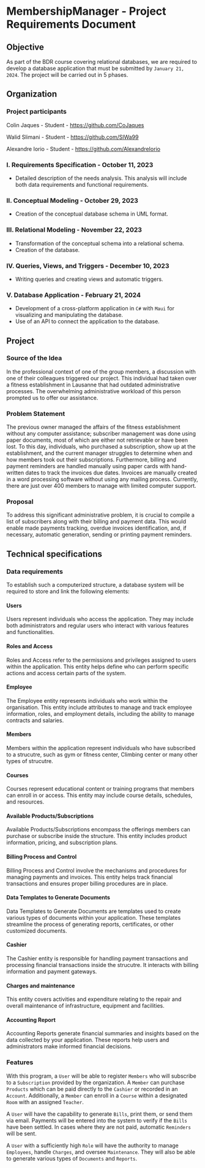 # MembershipManager - Project Requirements Document

## Objective

As part of the BDR course covering relational databases, we are required to develop a database application that must be submitted by `January 21, 2024`. The project will be carried out in 5 phases.

## Organization

### Project participants
Colin Jaques - Student - https://github.com/CoJaques

Walid Slimani - Student - https://github.com/SlWa99

Alexandre Iorio - Student - https://github.com/AlexandreIorio


### I. Requirements Specification - October 11, 2023
- Detailed description of the needs analysis. This analysis will include both data requirements and functional requirements.

### II. Conceptual Modeling - October 29, 2023
- Creation of the conceptual database schema in UML format.

### III. Relational Modeling - November 22, 2023
- Transformation of the conceptual schema into a relational schema.
- Creation of the database.

### IV. Queries, Views, and Triggers - December 10, 2023
- Writing queries and creating views and automatic triggers.

### V. Database Application - February 21, 2024
- Development of a cross-platform application in `C#` with `Maui` for visualizing and manipulating the database.
- Use of an API to connect the application to the database.

## Project

### Source of the Idea
In the professional context of one of the group members, a discussion with one of their colleagues triggered our project. This individual had taken over a fitness establishment in Lausanne that had outdated administrative processes. The overwhelming administrative workload of this person prompted us to offer our assistance.

### Problem Statement
The previous owner managed the affairs of the fitness establishment without any computer assistance; subscriber management was done using paper documents, most of which are either not retrievable or have been lost. To this day, individuals, who purchased a subscription, show up at the establishment, and the current manager struggles to determine when and how members took out their subscriptions. Furthermore, billing and payment reminders are handled manually using paper cards with hand-written dates to track the invoices due dates. Invoices are manually created in a word processing software without using any mailing process. Currently, there are just over 400 members to manage with limited computer support.

### Proposal
To address this significant administrative problem, it is crucial to compile a list of subscribers along with their billing and payment data. This would enable made payments tracking, overdue invoices identification, and, if necessary, automatic generation, sending or printing payment reminders.



## Technical specifications

### Data requirements
To establish such a computerized structure, a database system will be required to store and link the following elements:

#### Users
Users represent individuals who access the application. They may include both administrators and regular users who interact with various features and functionalities.

#### Roles and Access
Roles and Access refer to the permissions and privileges assigned to users within the application. This entity helps define who can perform specific actions and access certain parts of the system.

#### Employee
The Employee entity represents individuals who work within the organisation. This entity include attributes to manage and track employee information, roles, and employment details, including the ability to manage contracts and salaries.

#### Members
Members within the application represent individuals who have subscribed to a strucutre, such as gym or fitness center, Climbing center or many other types of strucutre. 

#### Courses
Courses represent educational content or training programs that members can enroll in or access. This entity may include course details, schedules, and resources.

#### Available Products/Subscriptions
Available Products/Subscriptions encompass the offerings members can purchase or subscribe inside the structure. This entity includes product information, pricing, and subscription plans.

#### Billing Process and Control
Billing Process and Control involve the mechanisms and procedures for managing payments and invoices. This entity helps track financial transactions and ensures proper billing procedures are in place.

#### Data Templates to Generate Documents
Data Templates to Generate Documents are templates used to create various types of documents within your application. These templates streamline the process of generating reports, certificates, or other customized documents.

#### Cashier
The Cashier entity is responsible for handling payment transactions and processing financial transactions inside the strucutre. It interacts with billing information and payment gateways.
 
#### Charges and maintenance
This entity covers activities and expenditure relating to the repair and overall maintenance of infrastructure, equipment and facilities.

#### Accounting Report
Accounting Reports generate financial summaries and insights based on the data collected by your application. These reports help users and administrators make informed financial decisions.


### Features
With this program, a `User` will be able to register `Members` who will subscribe to a `Subscription` provided by the organization. A `Member` can purchase `Products` which can be paid directly to the `Cashier` or recorded in an `Account`. Additionally, a `Member` can enroll in a `Course` within a designated `Room` with an assigned `Teacher`.

A `User` will have the capability to generate `Bills`, print them, or send them via email. Payments will be entered into the system to verify if the `Bills` have been settled. In cases where they are not paid, automatic `Reminders` will be sent.

A `User` with a sufficiently high `Role` will have the authority to manage `Employees`, handle `Charges`, and oversee `Maintenance`. They will also be able to generate various types of `Documents` and `Reports`.





